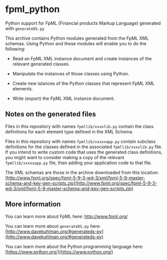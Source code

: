 # fpml_python

Python support for FpML (Financial products Markup Language) generated with `generateDS.py`

This archive contains Python modules generated from the FpML XML
schemas.  Using Python and these modules will enable you to do the
following:

- Read an FpML XML instance document and create instances of the
  relevant generated classes.

- Manipulate the instances of those classes using Python.

- Create new istances of the Python classes that represent FpML XML
  elements.

- Write (export) the FpML XML instance document.


## Notes on the generated files

Files in this repository with names `fpmllib/xxxxlib.py` contain the class
definitions for each element type defined in the XML Schema.

Files in this repository with names `fpmllib/xxxxxapp.py` contain
subclass definitions for the classes defined in the associated
`fpmllib/xxxxlib.py` file.  If you intend to write custom code that
uses the generated class definitions, you might want to consider
making a copy of the relevant `fpmllib/xxxxxapp.py` file, then
adding your application code to that file.

The XML schemas are those in the archive downloaded from this
location:
[http://www.fpml.org/spec/fpml-5-9-3-wd-3/xml/fpml-5-9-master-schema-and-key-gen-scripts.zip](http://www.fpml.org/spec/fpml-5-9-3-wd-3/xml/fpml-5-9-master-schema-and-key-gen-scripts.zip)


## More information

You can learn more about FpML here: http://www.fpml.org/

You can learn more about `generateDS.py` here:
[http://www.davekuhlman.org/#generateds-py](http://www.davekuhlman.org/#generateds-py)

You can learn more about the Python programming language here:
[https://www.python.org/](https://www.python.org/)

